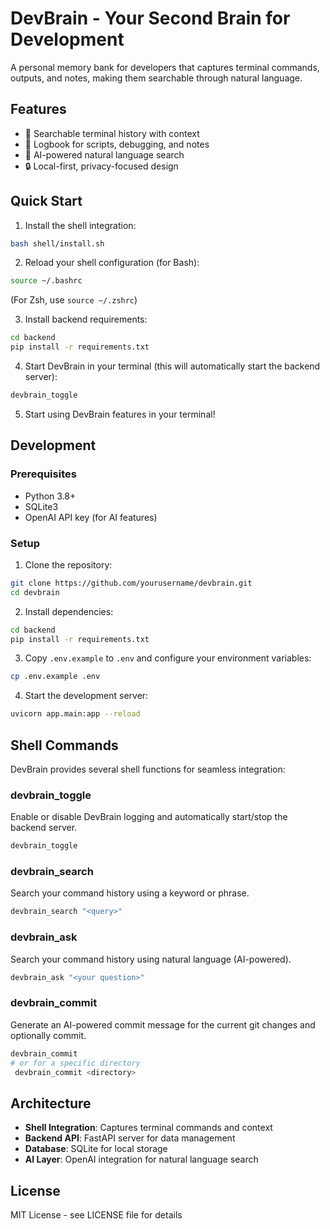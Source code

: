 # DevBrain - Your Second Brain for Development

A personal memory bank for developers that captures terminal commands, outputs, and notes, making them searchable through natural language.

## Features

- 🧾 Searchable terminal history with context
- 📘 Logbook for scripts, debugging, and notes
- 🤖 AI-powered natural language search
- 🔒 Local-first, privacy-focused design

## Quick Start

1. Install the shell integration:

```bash
bash shell/install.sh
```

2. Reload your shell configuration (for Bash):

```bash
source ~/.bashrc
```

(For Zsh, use `source ~/.zshrc`)

3. Install backend requirements:

```bash
cd backend
pip install -r requirements.txt
```

4. Start DevBrain in your terminal (this will automatically start the backend server):

```bash
devbrain_toggle
```

5. Start using DevBrain features in your terminal!

## Development

### Prerequisites

- Python 3.8+
- SQLite3
- OpenAI API key (for AI features)

### Setup

1. Clone the repository:

```bash
git clone https://github.com/yourusername/devbrain.git
cd devbrain
```

2. Install dependencies:

```bash
cd backend
pip install -r requirements.txt
```

3. Copy `.env.example` to `.env` and configure your environment variables:

```bash
cp .env.example .env
```

4. Start the development server:

```bash
uvicorn app.main:app --reload
```

## Shell Commands

DevBrain provides several shell functions for seamless integration:

### devbrain_toggle

Enable or disable DevBrain logging and automatically start/stop the backend server.

```bash
devbrain_toggle
```

### devbrain_search

Search your command history using a keyword or phrase.

```bash
devbrain_search "<query>"
```

### devbrain_ask

Search your command history using natural language (AI-powered).

```bash
devbrain_ask "<your question>"
```

### devbrain_commit

Generate an AI-powered commit message for the current git changes and optionally commit.

```bash
devbrain_commit
# or for a specific directory
 devbrain_commit <directory>
```

## Architecture

- **Shell Integration**: Captures terminal commands and context
- **Backend API**: FastAPI server for data management
- **Database**: SQLite for local storage
- **AI Layer**: OpenAI integration for natural language search

## License

MIT License - see LICENSE file for details
